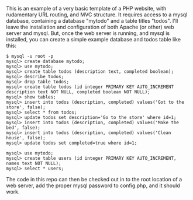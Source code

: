 This is an example of a very basic template of a PHP website, with rudamentary URL routing, and MVC structure.
It requires access to a mysql database, containing a database "mytodo" and a table titles "todos". I'll leave the 
installation and configuration of both Apache (or other) web server and mysql. But, once the web server is running, 
and mysql is installed, you can create a simple example database and todos table like this:

```
$ mysql -u root -p
mysql> create database mytodo;
mysql> use mytodo;
mysql> create table todos (description text, completed boolean);
mysql> describe todos;
mysql> drop table todos;
mysql> create table todos (id integer PRIMARY KEY AUTO_INCREMENT description text NOT NULL, completed boolean NOT NULL);
mysql> show tables;
mysql> insert into todos (description, completed) values('Got to the store', false);
mysql> select * from todos;
mysql> update todos set description='Go to the store' where id=1;
mysql> insert into todos (description, completed) values('Make the bed', false);
mysql> insert into todos (description, completed) values('Clean house', false);
mysql> update todos set completed=true where id=1;

mysql> use mytodo; 
mysql> create table users (id integer PRIMARY KEY AUTO_INCREMENT, names text NOT NULL);
mysql> select * users;
```

The code in this repo can then be checked out in to the root location of a web server, add the proper mysql password to
config.php, and it should work.
